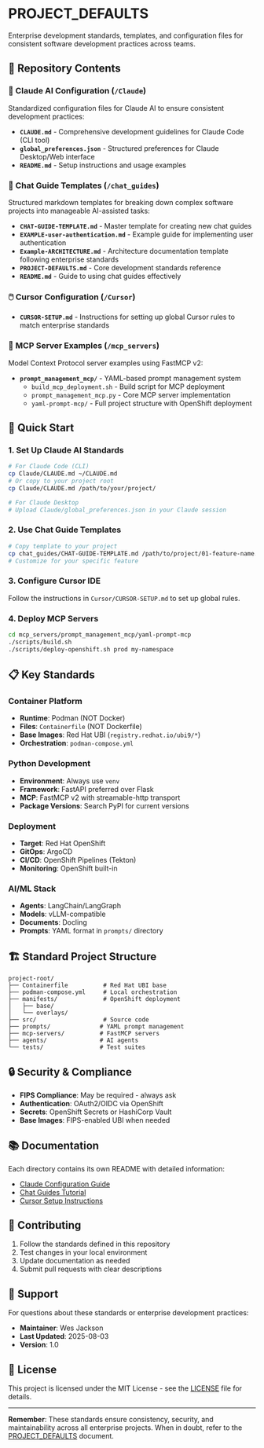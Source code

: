 # PROJECT_DEFAULTS

Enterprise development standards, templates, and configuration files for consistent software development practices across teams.

## 📁 Repository Contents

### 🤖 Claude AI Configuration (`/Claude`)
Standardized configuration files for Claude AI to ensure consistent development practices:
- **`CLAUDE.md`** - Comprehensive development guidelines for Claude Code (CLI tool)
- **`global_preferences.json`** - Structured preferences for Claude Desktop/Web interface
- **`README.md`** - Setup instructions and usage examples

### 💬 Chat Guide Templates (`/chat_guides`)
Structured markdown templates for breaking down complex software projects into manageable AI-assisted tasks:
- **`CHAT-GUIDE-TEMPLATE.md`** - Master template for creating new chat guides
- **`EXAMPLE-user-authentication.md`** - Example guide for implementing user authentication
- **`Example-ARCHITECTURE.md`** - Architecture documentation template following enterprise standards
- **`PROJECT-DEFAULTS.md`** - Core development standards reference
- **`README.md`** - Guide to using chat guides effectively

### 🖱️ Cursor Configuration (`/Cursor`)
- **`CURSOR-SETUP.md`** - Instructions for setting up global Cursor rules to match enterprise standards

### 🔌 MCP Server Examples (`/mcp_servers`)
Model Context Protocol server examples using FastMCP v2:
- **`prompt_management_mcp/`** - YAML-based prompt management system
  - `build_mcp_deployment.sh` - Build script for MCP deployment
  - `prompt_management_mcp.py` - Core MCP server implementation
  - `yaml-prompt-mcp/` - Full project structure with OpenShift deployment

## 🚀 Quick Start

### 1. Set Up Claude AI Standards
```bash
# For Claude Code (CLI)
cp Claude/CLAUDE.md ~/CLAUDE.md
# Or copy to your project root
cp Claude/CLAUDE.md /path/to/your/project/

# For Claude Desktop
# Upload Claude/global_preferences.json in your Claude session
```

### 2. Use Chat Guide Templates
```bash
# Copy template to your project
cp chat_guides/CHAT-GUIDE-TEMPLATE.md /path/to/project/01-feature-name.md
# Customize for your specific feature
```

### 3. Configure Cursor IDE
Follow the instructions in `Cursor/CURSOR-SETUP.md` to set up global rules.

### 4. Deploy MCP Servers
```bash
cd mcp_servers/prompt_management_mcp/yaml-prompt-mcp
./scripts/build.sh
./scripts/deploy-openshift.sh prod my-namespace
```

## 📋 Key Standards

### Container Platform
- **Runtime**: Podman (NOT Docker)
- **Files**: `Containerfile` (NOT Dockerfile)
- **Base Images**: Red Hat UBI (`registry.redhat.io/ubi9/*`)
- **Orchestration**: `podman-compose.yml`

### Python Development
- **Environment**: Always use `venv`
- **Framework**: FastAPI preferred over Flask
- **MCP**: FastMCP v2 with streamable-http transport
- **Package Versions**: Search PyPI for current versions

### Deployment
- **Target**: Red Hat OpenShift
- **GitOps**: ArgoCD
- **CI/CD**: OpenShift Pipelines (Tekton)
- **Monitoring**: OpenShift built-in

### AI/ML Stack
- **Agents**: LangChain/LangGraph
- **Models**: vLLM-compatible
- **Documents**: Docling
- **Prompts**: YAML format in `prompts/` directory

## 🏗️ Standard Project Structure

```
project-root/
├── Containerfile          # Red Hat UBI base
├── podman-compose.yml     # Local orchestration  
├── manifests/             # OpenShift deployment
│   ├── base/
│   └── overlays/
├── src/                   # Source code
├── prompts/              # YAML prompt management
├── mcp-servers/          # FastMCP servers
├── agents/               # AI agents
└── tests/                # Test suites
```

## 🔒 Security & Compliance

- **FIPS Compliance**: May be required - always ask
- **Authentication**: OAuth2/OIDC via OpenShift
- **Secrets**: OpenShift Secrets or HashiCorp Vault
- **Base Images**: FIPS-enabled UBI when needed

## 📚 Documentation

Each directory contains its own README with detailed information:
- [Claude Configuration Guide](Claude/README.md)
- [Chat Guides Tutorial](chat_guides/README.md)
- [Cursor Setup Instructions](Cursor/CURSOR-SETUP.md)

## 🤝 Contributing

1. Follow the standards defined in this repository
2. Test changes in your local environment
3. Update documentation as needed
4. Submit pull requests with clear descriptions

## 📧 Support

For questions about these standards or enterprise development practices:
- **Maintainer**: Wes Jackson
- **Last Updated**: 2025-08-03
- **Version**: 1.0

## 📄 License

This project is licensed under the MIT License - see the [LICENSE](LICENSE) file for details.

---

**Remember**: These standards ensure consistency, security, and maintainability across all enterprise projects. When in doubt, refer to the [PROJECT_DEFAULTS](chat_guides/PROJECT-DEFAULTS.md) document.